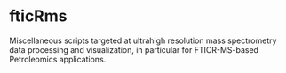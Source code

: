 # fticRms
Miscellaneous scripts targeted at ultrahigh resolution mass spectrometry data processing and visualization, in particular for FTICR-MS-based Petroleomics applications.
